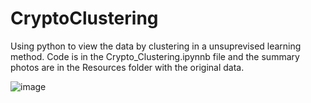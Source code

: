# CryptoClustering

Using python to view the data by clustering in a unsuprevised learning method. Code is in the Crypto_Clustering.ipynnb file and the summary photos are in the Resources folder with the original data. 

![image](https://github.com/briaunayancey/CryptoClustering/assets/129132377/d1c883a1-31a2-46ce-bde9-1eb67794d6c9)
